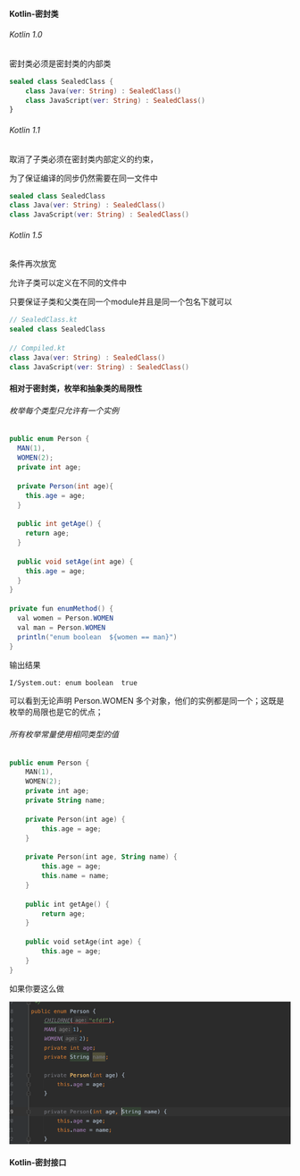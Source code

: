 #### Kotlin-密封类

###### Kotlin 1.0

密封类必须是密封类的内部类

```kotlin
sealed class SealedClass {
    class Java(ver: String) : SealedClass()
    class JavaScript(ver: String) : SealedClass()
}
```

###### Kotlin 1.1

取消了子类必须在密封类内部定义的约束，

为了保证编译的同步仍然需要在同一文件中

```kotlin
sealed class SealedClass
class Java(ver: String) : SealedClass()
class JavaScript(ver: String) : SealedClass()
```

###### Kotlin 1.5

条件再次放宽

允许子类可以定义在不同的文件中

只要保证子类和父类在同一个module并且是同一个包名下就可以

```kotlin
// SealedClass.kt
sealed class SealedClass

// Compiled.kt
class Java(ver: String) : SealedClass()
class JavaScript(ver: String) : SealedClass()
```

#### 相对于密封类，枚举和抽象类的局限性

###### 枚举每个类型只允许有一个实例

```java
public enum Person {
  MAN(1),
  WOMEN(2);
  private int age;

  private Person(int age){
    this.age = age;
  }

  public int getAge() {
    return age;
  }

  public void setAge(int age) {
    this.age = age;
  }
}

private fun enumMethod() {
  val women = Person.WOMEN
  val man = Person.WOMEN
  println("enum boolean  ${women == man}")
}
```

输出结果

```xml
I/System.out: enum boolean  true
```

可以看到无论声明 Person.WOMEN 多个对象，他们的实例都是同一个；这既是枚举的局限也是它的优点；

###### 所有枚举常量使用相同类型的值

```kotlin
public enum Person {
    MAN(1),
    WOMEN(2);
    private int age;
    private String name;

    private Person(int age) {
        this.age = age;
    }

    private Person(int age, String name) {
        this.age = age;
        this.name = name;
    }

    public int getAge() {
        return age;
    }

    public void setAge(int age) {
        this.age = age;
    }
}
```

如果你要这么做

![image-20211227202418905](https://raw.githubusercontent.com/dashingqi/DQPicBeg/main/202112272033877.png)

#### Kotlin-密封接口

